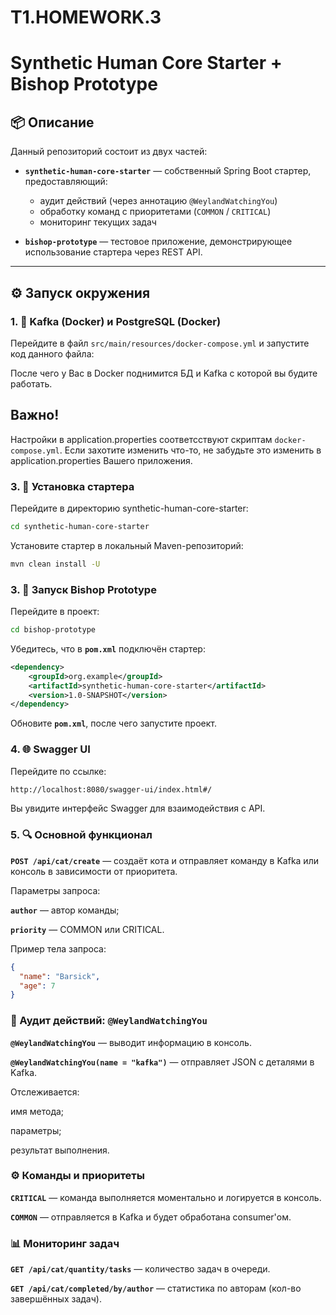 # T1.HOMEWORK.3
# Synthetic Human Core Starter + Bishop Prototype

## 📦 Описание

Данный репозиторий состоит из двух частей:

- **`synthetic-human-core-starter`** — собственный Spring Boot стартер, предоставляющий:
  - аудит действий (через аннотацию `@WeylandWatchingYou`)
  - обработку команд с приоритетами (`COMMON` / `CRITICAL`)
  - мониторинг текущих задач

- **`bishop-prototype`** — тестовое приложение, демонстрирующее использование стартера через REST API.

---

## ⚙️ Запуск окружения

### 1. 🐳 Kafka (Docker) и PostgreSQL (Docker)

Перейдите в файл `src/main/resources/docker-compose.yml` и запустите код данного файла:

После чего у Вас в Docker поднимится БД и Kafka с которой вы будите работать. 



## Важно! 
Настройки в application.properties соответсствуют скриптам `docker-compose.yml`.
Если захотите изменить что-то, не забудьте это изменить в application.properties Вашего приложения.

### 3. 🧱 Установка стартера

Перейдите в директорию synthetic-human-core-starter:
```bash
cd synthetic-human-core-starter
```

Установите стартер в локальный Maven-репозиторий:
```bash
mvn clean install -U
```

### 3. 🚀 Запуск Bishop Prototype

Перейдите в проект:
```bash
cd bishop-prototype
```

Убедитесь, что в **`pom.xml`** подключён стартер:
```xml
<dependency>
    <groupId>org.example</groupId>
    <artifactId>synthetic-human-core-starter</artifactId>
    <version>1.0-SNAPSHOT</version>
</dependency>
```

Обновите **`pom.xml`**, после чего запустите проект.

### 4. 🌐 Swagger UI

Перейдите по ссылке:
```bash
http://localhost:8080/swagger-ui/index.html#/
```
Вы увидите интерфейс Swagger для взаимодействия с API.

### 5. 🔍 Основной функционал

**`POST /api/cat/create`** — создаёт кота и отправляет команду в Kafka или консоль в зависимости от приоритета.

Параметры запроса:

**`author`** — автор команды;

**`priority`** — COMMON или CRITICAL.

Пример тела запроса:
```json
{
  "name": "Barsick",
  "age": 7
}
```

### 🧠 Аудит действий: **`@WeylandWatchingYou`**

**`@WeylandWatchingYou`** — выводит информацию в консоль.

**`@WeylandWatchingYou(name = "kafka")`** — отправляет JSON с деталями в Kafka.

Отслеживается:

имя метода;

параметры;

результат выполнения.

### ⚙️ Команды и приоритеты

**`CRITICAL`** — команда выполняется моментально и логируется в консоль.

**`COMMON`** — отправляется в Kafka и будет обработана consumer'ом.

### 📊 Мониторинг задач

**`GET /api/cat/quantity/tasks`** — количество задач в очереди.

**`GET /api/cat/completed/by/author`** — статистика по авторам (кол-во завершённых задач).

